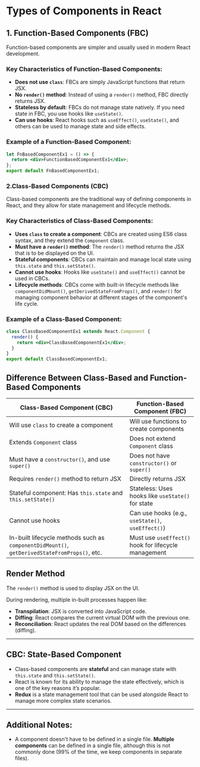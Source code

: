 # Types of Components in React

## 1. Function-Based Components (FBC)

Function-based components are simpler and usually used in modern React development.

### Key Characteristics of Function-Based Components:

- **Does not use `class`**: FBCs are simply JavaScript functions that return JSX.
- **No `render()` method**: Instead of using a `render()` method, FBC directly returns JSX.
- **Stateless by default**: FBCs do not manage state natively. If you need state in FBC, you use hooks like `useState()`.
- **Can use hooks**: React hooks such as `useEffect()`, `useState()`, and others can be used to manage state and side effects.

### Example of a Function-Based Component:

```jsx
let FnBasedComponentEx1 = () => {
  return <div>FunctionBasedComponentEx1</div>;
};
export default FnBasedComponentEx1;
```

### 2.Class-Based Components (CBC)

Class-based components are the traditional way of defining components in React, and they allow for state management and lifecycle methods.

### Key Characteristics of Class-Based Components:

- **Uses `class` to create a component**: CBCs are created using ES6 class syntax, and they extend the `Component` class.
- **Must have a `render()` method**: The `render()` method returns the JSX that is to be displayed on the UI.
- **Stateful components**: CBCs can maintain and manage local state using `this.state` and `this.setState()`.
- **Cannot use hooks**: Hooks like `useState()` and `useEffect()` cannot be used in CBCs.
- **Lifecycle methods**: CBCs come with built-in lifecycle methods like `componentDidMount()`, `getDerivedStateFromProps()`, and `render()` for managing component behavior at different stages of the component's life cycle.

### Example of a Class-Based Component:

```jsx
class ClassBasedComponentEx1 extends React.Component {
  render() {
    return <div>ClassBasedComponentEx1</div>;
  }
}
export default ClassBasedComponentEx1;
```

## Difference Between Class-Based and Function-Based Components

<table>
  <thead>
    <tr>
      <th><strong>Class-Based Component (CBC)</strong></th>
      <th><strong>Function-Based Component (FBC)</strong></th>
    </tr>
  </thead>
  <tbody>
    <tr>
      <td>Will use <code>class</code> to create a component</td>
      <td>Will use functions to create components</td>
    </tr>
    <tr>
      <td>Extends <code>Component</code> class</td>
      <td>Does not extend <code>Component</code> class</td>
    </tr>
    <tr>
      <td>Must have a <code>constructor()</code>, and use <code>super()</code></td>
      <td>Does not have <code>constructor()</code> or <code>super()</code></td>
    </tr>
    <tr>
      <td>Requires <code>render()</code> method to return JSX</td>
      <td>Directly returns JSX</td>
    </tr>
    <tr>
      <td>Stateful component: Has <code>this.state</code> and <code>this.setState()</code></td>
      <td>Stateless: Uses hooks like <code>useState()</code> for state</td>
    </tr>
    <tr>
      <td>Cannot use hooks</td>
      <td>Can use hooks (e.g., <code>useState()</code>, <code>useEffect()</code>)</td>
    </tr>
    <tr>
      <td>In-built lifecycle methods such as <code>componentDidMount()</code>, <code>getDerivedStateFromProps()</code>, etc.</td>
      <td>Must use <code>useEffect()</code> hook for lifecycle management</td>
    </tr>
  </tbody>
</table>

## Render Method

The `render()` method is used to display JSX on the UI.

During rendering, multiple in-built processes happen like:

- **Transpilation**: JSX is converted into JavaScript code.
- **Diffing**: React compares the current virtual DOM with the previous one.
- **Reconciliation**: React updates the real DOM based on the differences (diffing).

---

## CBC: State-Based Component

- Class-based components are **stateful** and can manage state with `this.state` and `this.setState()`.
- React is known for its ability to manage the state effectively, which is one of the key reasons it’s popular.
- **Redux** is a state management tool that can be used alongside React to manage more complex state scenarios.

---

## Additional Notes:

- A component doesn't have to be defined in a single file. **Multiple components** can be defined in a single file, although this is not commonly done (99% of the time, we keep components in separate files).
